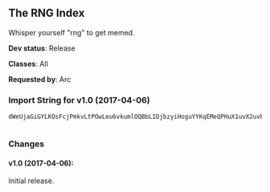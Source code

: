 ## The RNG Index

Whisper yourself "rng" to get memed.

**Dev status**: Release

**Classes**: All

**Requested by**: Arc

### Import String for v1.0 (2017-04-06)

    dWeUjaGiGYLKOsFcjPmkvLtPOwLeu6vkumlOQBbLIDjbzyiHoguYYKqEMeQPHuX1uvX2uvP(guQCoKKSofsDpjY)qsQoisQfcLspuHQjcvUOQkzJkK8rjWiHsvNKcReWmrQYnvvv7eO6NkeAOiblvHspLstvbxfjXwLOQ(QevzSsqvNvckERcrDxfISxi)fPmyXHLYIrQQhdYKvLlJAZu0NvKgns0PL0QLGkVwvvMTk3gk2nv(nvnCqTCP65iMUsxhiBxr03LOmEKkDEfH3lrf3xHG9tgHfAazFObKTbTvVJGgqwY26lAazHarwpgK98qTtz9B7ukPqrbiGZd1oftqoOT6DkWDpetiwy(UVhtGWRCv3FZcqrrrPAQ48RYJjqklLStPZlOUtHDpbOOOO8ycKsjfY2pFzC)7XeOzbOOOOunviB3S6EFpMaHxbmIhdVvmmbSzfFxHSDZQ799yceEfWAkLRTWwUeQoeLnhed2SIVRq2Uz19(EmbcVcyEiOgP6DT7MaSzLLs2jaffffffff4E1TFGngSgny4vUQ7VzbOOOOOOOOS(TDkLuw)2oLXOGLauuuuy3taS7jabCEO2PqG57ikLukNrqaNhQDkGi8ZcZ3zGJOusPCgbbiGZd1oftqoOT6DkT3ZcZ3zG7JaZ3zGBwakkkkvtLpNFviW8Dg4Mv8Dfqe(zH57mWrgzcmFNbUrszPKDcqrrrrrrrPZlOUtakkkkS7jafffLT6iCF)iW8De8key(odCZcqrrrbeHFwy(odCKrMaZ3zGBKukPSDqSay3tac48qTtX1WW4xMUlOoJ3BAs4fVdeglmFhrPKsb8AH57gA03Wz6)kAwaM(UsvPKI30KW7yWcVI30KW7yCGWyH57ikpVauuuuopu7uiW8Dg4ukPq4JH2pSdVsb8AH57mCM(VkEfWiW8DGnplafffL27zH57mW9rG57mWnla29eGaQMko)Q8rDFRMnODu9ggwP5Eku33QzdAhvVHHhTbP8RKk9p(BEwzPKDcqrrrX6H(Jxd3KSB99jmwgZNb4LVLEJ4aT)P2aCSNAWXnla29eW5HANsRVvZg0sbFzCNOuszCAu33QzdAPIrHkGxk4lJ7KVzbunvA9TA2Gwk4lJ7eLLs2jafffftFxHgEfyFzC3aNs1PuHB1o5R13QzdAPGVmUtMvEEbOOOOOOOOCEO2PqG57mWPuszCAu33QzdAPIrHkGxk4lJ7got)hSVmUBGBwakkkkkkkkT3ZcZ3zG7JaZ3zGBwakkkkS7ja(iSauuuuG7v3(bw516UQB6Ovg3d6EoQ2Q4HzNsRVvZg0QqfdWMfa7EcyCAu33QzdAPIrHg)4w)BwacW03v2k3vkPGfEL)PUWtBGA69lWhOny8RXAvEEbOOOOy67kq(tPKcw4vaNk)tBGA69lWhOn(ispQ8p4wLNxakkkkkkkkNhQDkey(odC4vOHxHgEfA4vi8Xql)ukPq4JH2VFJxPaEhAh7wdNP)BRChVcK)WRG18SauuuuuuuuQMke(yOLFklLStakkkkkkkkkkkkT3ZcZ3zG7JaZ3zGBwakkkkkkkkkkkk0VZT)eGIIIIIIIc7EcqrrrHDpbWUNaeGam9DfA4viW8Dg4uQoLkCR2jFey(oYSYZlafffLZd1oLhtGukPuaVwy(oCmbQxH3Q39rG57mWnlafffLZd1oLR6(tPKsb8AH57Ox193hbMVZa3SauuuuG7EiMqSW8DFpMaHx5QU)Mfa7EcqaW9QB)aRW4b1vgl4fOy4EmDhny4vw)2UzK95PbbISEmiSfTOfzBqBDsEOxNoL7)7FmcCSblkISVkPWbYbT1jzKTDhY(Qe4RnXat3fzrwk56ukx0OOZpuS4FxCX05hkwuXyhv9tritS5NIq26dzhOKvgl4fOy4EmDr2QRU0G8yGpE5hcCSq2Z3EObK9vnnRqGUDc0aYIb0Tv0aArlYA2G2Q3HgqwmGUTIgqlArw4jH32XUfnGSyaDBfnGw0IS9geJgqwmGUTIgqlAr2U)y0aYIb0Tv0aArlYUTJDlAazXa62kAaTOfzbryAqEm0VTi6JwK1bcZqVoDk3jiWXcz780Q3nmbmJSlt3fz3ED6uUJgq2hOEBREhYIfYYtYUfzhNY2Q8ptiTPmYIHjK2ugz7UPilgMqAt5HjGzKDCSN6bA)BlGw5H9gwk8RXISyycPnLP5H5EB9DKTujKDNaMrwEs2Tilihpj7wKDRy4hYcIW0WWesBkJWwKfeHPHHjK2uEycygHTOfzlR(wkrJIo)qXI)DXftNFOyrfJDu1pfHmXMFkcTilgK9HSeKTOcvCHOkKDse4yrNIWcTie
     

### Changes

#### v1.0 (2017-04-06):

Initial release.

